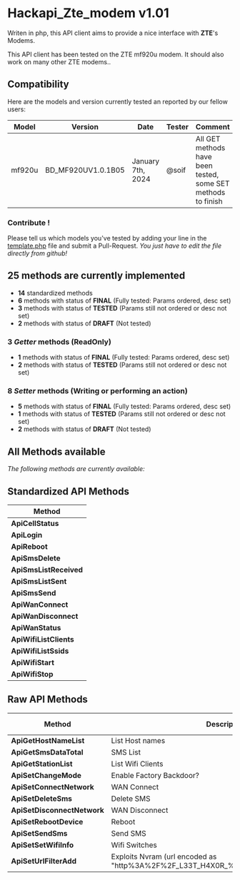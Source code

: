 # Hackapi_Zte_modem v1.01

Writen in php, this API client aims to provide a nice interface with **ZTE**'s Modems.

This API client has been tested on the ZTE mf920u modem.
It should also work on many other ZTE modems..




## Compatibility

Here are the models and version currently tested an reported by our fellow users:

| Model | Version | Date | Tester | Comment |
| ----- | ------- | ---- | ------ | ------- |
| mf920u | BD_MF920UV1.0.1B05 | January 7th, 2024 | @soif | All GET methods have been tested, some SET methods to finish |


### Contribute !

Please tell us which models you've tested by adding your line in the [template.php](template.php) file and submit a Pull-Request.
*You just have to edit the file directly from github!*


## 25 methods are currently implemented

- **14** standardized methods
- **6** methods with status of **FINAL** (Fully tested: Params ordered, desc set)
- **3** methods with status of **TESTED** (Params still not ordered or desc not set)
- **2** methods with status of **DRAFT** (Not tested)



### 3 *Getter* methods (ReadOnly)

- **1** methods with status of **FINAL** (Fully tested: Params ordered, desc set)
- **2** methods with status of **TESTED** (Params still not ordered or desc not set)


### 8 *Setter* methods (Writing or performing an action)

- **5** methods with status of **FINAL** (Fully tested: Params ordered, desc set)
- **1** methods with status of **TESTED** (Params still not ordered or desc not set)
- **2** methods with status of **DRAFT** (Not tested)



## All Methods available

*The following methods are currently available:*

## Standardized API Methods

| Method |
| ------ |
| **ApiCellStatus** |
| **ApiLogin** |
| **ApiReboot** |
| **ApiSmsDelete** |
| **ApiSmsListReceived** |
| **ApiSmsListSent** |
| **ApiSmsSend** |
| **ApiWanConnect** |
| **ApiWanDisconnect** |
| **ApiWanStatus** |
| **ApiWifiListClients** |
| **ApiWifiListSsids** |
| **ApiWifiStart** |
| **ApiWifiStop** |

## Raw API Methods

| Method | Description | Dev. State |
| ------ | ----------- | ----------------- |
| **ApiGetHostNameList** | List Host names | TESTED |
| **ApiGetSmsDataTotal** | SMS List | TESTED |
| **ApiGetStationList** | List Wifi Clients | FINAL |
| **ApiSetChangeMode** | Enable Factory Backdoor? | DRAFT |
| **ApiSetConnectNetwork** | WAN Connect | FINAL |
| **ApiSetDeleteSms** | Delete SMS | FINAL |
| **ApiSetDisconnectNetwork** | WAN Disconnect | FINAL |
| **ApiSetRebootDevice** | Reboot | FINAL |
| **ApiSetSendSms** | Send SMS | TESTED |
| **ApiSetSetWifiInfo** | Wifi Switches | FINAL |
| **ApiSetUrlFilterAdd** | Exploits Nvram (url encoded as "http%3A%2F%2F_L33T_H4X0R_%2F%26%26telnetd%26%26"?)  | DRAFT |

